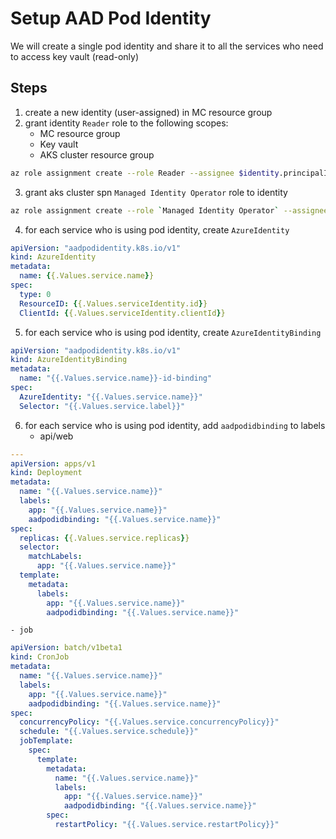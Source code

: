 # Setup AAD Pod Identity

We will create a single pod identity and share it to all the services who need to access key vault (read-only)

## Steps

1. create a new identity (user-assigned) in MC resource group
2. grant identity `Reader` role to the following scopes:
    - MC resource group
    - Key vault
    - AKS cluster resource group

``` bash
az role assignment create --role Reader --assignee $identity.principalId --scope $scopeId
```
3. grant aks cluster spn `Managed Identity Operator` role to identity
``` bash
az role assignment create --role `Managed Identity Operator` --assignee $aksSpn.appId --scope $identity.id
```
4. for each service who is using pod identity, create `AzureIdentity`
``` yaml
apiVersion: "aadpodidentity.k8s.io/v1"
kind: AzureIdentity
metadata:
  name: {{.Values.service.name}}
spec:
  type: 0
  ResourceID: {{.Values.serviceIdentity.id}}
  ClientId: {{.Values.serviceIdentity.clientId}}
```
5. for each service who is using pod identity, create `AzureIdentityBinding`
``` yaml
apiVersion: "aadpodidentity.k8s.io/v1"
kind: AzureIdentityBinding
metadata:
  name: "{{.Values.service.name}}-id-binding"
spec:
  AzureIdentity: "{{.Values.service.name}}"
  Selector: "{{.Values.service.label}}"
```
6. for each service who is using pod identity, add `aadpodidbinding` to labels
    - api/web
``` yaml
---
apiVersion: apps/v1
kind: Deployment
metadata:
  name: "{{.Values.service.name}}"
  labels:
    app: "{{.Values.service.name}}"
    aadpodidbinding: "{{.Values.service.name}}"
spec:
  replicas: {{.Values.service.replicas}}
  selector:
    matchLabels:
      app: "{{.Values.service.name}}"
  template:
    metadata:
      labels:
        app: "{{.Values.service.name}}"
        aadpodidbinding: "{{.Values.service.name}}"
```

    - job
``` yaml
apiVersion: batch/v1beta1
kind: CronJob
metadata:
  name: "{{.Values.service.name}}"
  labels:
    app: "{{.Values.service.name}}"
    aadpodidbinding: "{{.Values.service.name}}"
spec:
  concurrencyPolicy: "{{.Values.service.concurrencyPolicy}}"
  schedule: "{{.Values.service.schedule}}"
  jobTemplate:
    spec:
      template:
        metadata:
          name: "{{.Values.service.name}}"
          labels:
            app: "{{.Values.service.name}}"
            aadpodidbinding: "{{.Values.service.name}}"
        spec:
          restartPolicy: "{{.Values.service.restartPolicy}}"
```
